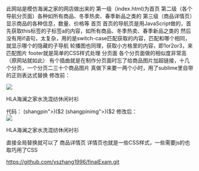 此网站是模仿海澜之家的网店做出来的
第一级（index.html)为首页
第二级（各个导航分页面）各种如所有商品、冬季热卖、春季新品之类的
第三级（商品详情页）显示商品的各种信息，数量、价格等
首页
首页的导航页是用JavaScript做的，首先获取this标签的子标签a的内容，如所有商品、冬季热卖、春季新品之类的
然后没有用if语句，太复杂，用的是switch-case匹配获取的内容，匹配和哪个相同，就显示哪个的隐藏的子导航
轮播图也同理，获取小方格里的内容，即1or2or3，来匹配图片
footer就是简单的CSS样式处理
分页面
各个分页面做的相似度非常高（原网站就如此）
有个插曲就是在制作分页面时忘了给商品图片加超链接，十几个分页，一个分页二三十个商品图片
真做下来要一两个小时，用了sublime里自带的正则表达式替换
修改前：
<div class="shangpin"><img src="../images/s1.jpg" class="shangpinimg"><p class="shangpinming">HLA海澜之家水洗混纺休闲衬衫</p>
代码：
(shangpin">)(<img)
$1<a href="shop.html">$2
(shangpinimg">)(<p)
$1</a>$2
修改后：
<div class="shangpin"><a href="shop.html"><img src="../images/s1.jpg" class="shangpinimg"></a><p class="shangpinming">HLA海澜之家水洗混纺休闲衬衫</p>
直接全局替换就可以了
商品详情页
详情页也就是一些CSS样式，一些需要js的也取巧用了CSS


https://github.com/yszhang1996/finalExam.git
